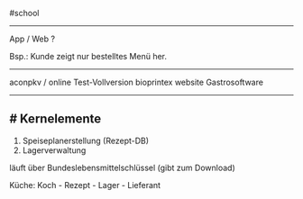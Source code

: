 #school

----

App / Web ?

Bsp.: Kunde zeigt nur bestelltes Menü her. 

---

aconpkv / online Test-Vollversion
bioprintex website
Gastrosoftware

---
## # Kernelemente

1. Speiseplanerstellung (Rezept-DB)
2. Lagerverwaltung

läuft über Bundeslebensmittelschlüssel (gibt zum Download)

Küche:
Koch - Rezept - Lager - Lieferant


